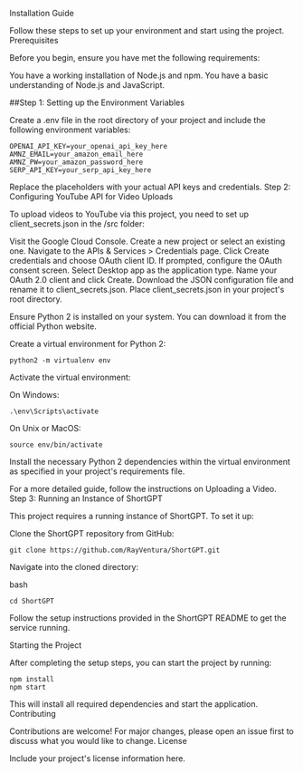 Installation Guide

Follow these steps to set up your environment and start using the project.
Prerequisites

Before you begin, ensure you have met the following requirements:

You have a working installation of Node.js and npm.
You have a basic understanding of Node.js and JavaScript.

##Step 1: Setting up the Environment Variables

Create a .env file in the root directory of your project and include the following environment variables:
    
    OPENAI_API_KEY=your_openai_api_key_here
    AMNZ_EMAIL=your_amazon_email_here
    AMNZ_PW=your_amazon_password_here
    SERP_API_KEY=your_serp_api_key_here

Replace the placeholders with your actual API keys and credentials.
Step 2: Configuring YouTube API for Video Uploads

To upload videos to YouTube via this project, you need to set up client_secrets.json in the /src folder:

Visit the Google Cloud Console.
Create a new project or select an existing one.
Navigate to the APIs & Services > Credentials page.
Click Create credentials and choose OAuth client ID.
If prompted, configure the OAuth consent screen.
Select Desktop app as the application type.
Name your OAuth 2.0 client and click Create.
Download the JSON configuration file and rename it to client_secrets.json.
Place client_secrets.json in your project's root directory.

Ensure Python 2 is installed on your system. You can download it from the official Python website.

Create a virtual environment for Python 2:

    python2 -m virtualenv env

Activate the virtual environment:

On Windows:

    .\env\Scripts\activate

On Unix or MacOS:

    source env/bin/activate

Install the necessary Python 2 dependencies within the virtual environment as specified in your project's requirements file.

For a more detailed guide, follow the instructions on Uploading a Video.
Step 3: Running an Instance of ShortGPT

This project requires a running instance of ShortGPT. To set it up:

Clone the ShortGPT repository from GitHub:


    git clone https://github.com/RayVentura/ShortGPT.git

Navigate into the cloned directory:

bash

    cd ShortGPT

Follow the setup instructions provided in the ShortGPT README to get the service running.

Starting the Project

After completing the setup steps, you can start the project by running:

    npm install
    npm start

This will install all required dependencies and start the application.
Contributing

Contributions are welcome! For major changes, please open an issue first to discuss what you would like to change.
License

Include your project's license information here.
